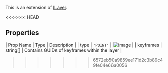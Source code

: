 This is an extension of [ILayer](/Documentation/Interfaces/ILayer.md). 

<<<<<<< HEAD
## Properties

| Prop Name | Type | Description |
| type | `'POINT'` | ![image](https://github.com/user-attachments/assets/0444c3dd-3cf8-422c-b7e3-f6d27edbd5f6) |
| keyframes | string[] | Contains GUIDs of keyframes within the layer |

>>>>>>> 6572eb50a9859ee171d2c3b89c49fe04e66a0056